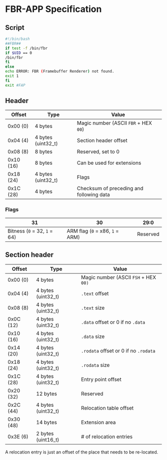 # FBR-APP Specification
## Script
```bash
#!/bin/bash
##FBR##
if test -f /bin/fbr
if $UID == 0
/bin/fbr
fi
else
echo ERROR: FBR (Framebuffer Renderer) not found.
exit 1
fi
exit #FAP
```
## Header

| **Offset** | **Type** | **Value** |
| ---------- | -------- | --------- |
| 0x00 (0) | 4 bytes | Magic number (ASCII `FBR` + HEX `00`) |
| 0x04 (4) | 4 bytes (uint32_t) | Section header offset |
| 0x08 (8) | 8 bytes | Reserved, set to 0 |
| 0x10 (16) | 8 bytes | Can be used for extensions |
| 0x18 (24) | 4 bytes (uint32_t) | Flags |
| 0x1C (28) | 4 bytes | Checksum of preceding and following data |

### Flags

| 31 | 30 | 29:0 |
| -- | -- | -- |
| Bitness (`0` = 32, `1` = 64) | ARM flag (`0` = x86, `1` = ARM) | Reserved

## Section header

| **Offset** | **Type** | **Value** |
| ---------- | -------- | --------- |
| 0x00 (0) | 4 bytes | Magic number (ASCII `FSH` + HEX `00)` |
| 0x04 (4) | 4 bytes (uint32_t) | `.text` offset |
| 0x08 (8) | 4 bytes (uint32_t) | `.text` size |
| 0x0C (12) | 4 bytes (uint32_t) | `.data` offset or 0 if no `.data` |
| 0x10 (16) | 4 bytes (uint32_t) | `.data` size |
| 0x14 (20) | 4 bytes (uint32_t) | `.rodata` offset or 0 if no `.rodata` |
| 0x18 (24) | 4 bytes (uint32_t) | `.rodata` size |
| 0x1C (28) | 4 bytes (uint32_t) | Entry point offset |
| 0x20 (32) | 12 bytes | Reserved |
| 0x2C (44) | 4 bytes (uint32_t) | Relocation table offset |
| 0x30 (48) | 14 bytes | Extension area |
| 0x3E (6) | 2 bytes (uint16_t) | # of relocation entries |

A relocation entry is just an offset of the place that needs to be re-located.
